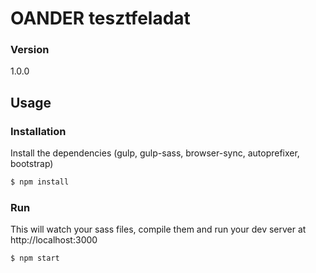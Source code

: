 # OANDER tesztfeladat

### Version
1.0.0

## Usage


### Installation

Install the dependencies (gulp, gulp-sass, browser-sync, autoprefixer, bootstrap)

```sh
$ npm install
```

### Run

This will watch your sass files, compile them and run your dev server at http://localhost:3000

```sh
$ npm start
```